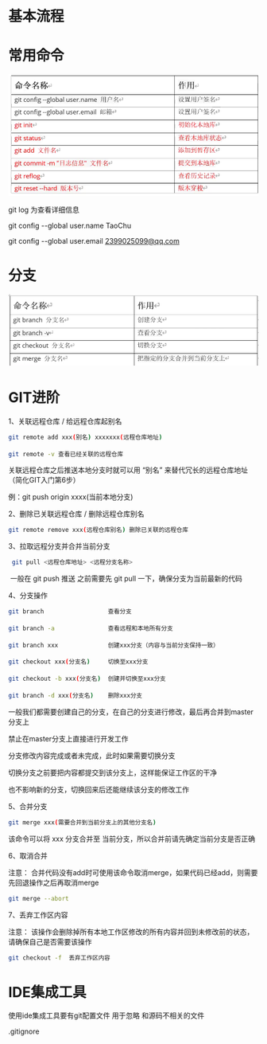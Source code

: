 # 基本流程

# 常用命令

![](./images/001.png)

git log 为查看详细信息

git config --global user.name TaoChu

git config --global user.email 2399025099@qq.com

# 分支

![](./images/002.png)

# GIT进阶

1、关联远程仓库 / 给远程仓库起别名

```bash
git remote add xxx(别名) xxxxxxx(远程仓库地址)

git remote -v 查看已经关联的远程仓库
```
 关联远程仓库之后推送本地分支时就可以用 “别名” 来替代冗长的远程仓库地址（简化GIT入门第6步）

例：git push origin xxxx(当前本地分支) 

2、删除已关联远程仓库 / 删除远程仓库别名
```bash
git remote remove xxx(远程仓库别名) 删除已关联的远程仓库
```
3、拉取远程分支并合并当前分支
```bash
 git pull <远程仓库地址> <远程分支名称>
```
​    一般在 git push 推送 之前需要先 git pull 一下，确保分支为当前最新的代码

4、分支操作

```bash
git branch                  查看分支

git branch -a               查看远程和本地所有分支

git branch xxx              创建xxx分支（内容与当前分支保持一致）

git checkout xxx(分支名)     切换至xxx分支

git checkout -b xxx(分支名)  创建并切换至xxx分支

git branch -d xxx(分支名)    删除xxx分支
```
一般我们都需要创建自己的分支，在自己的分支进行修改，最后再合并到master分支上

禁止在master分支上直接进行开发工作
    
分支修改内容完成或者未完成，此时如果需要切换分支
    
切换分支之前要把内容都提交到该分支上，这样能保证工作区的干净
    
也不影响新的分支，切换回来后还能继续该分支的修改工作

5、合并分支
```bash
git merge xxx(需要合并到当前分支上的其他分支名)
```
该命令可以将 xxx  分支合并至 当前分支，所以合并前请先确定当前分支是否正确

6、取消合并

注意： 合并代码没有add时可使用该命令取消merge，如果代码已经add，则需要先回退操作之后再取消merge
```bash
git merge --abort
```
7、丢弃工作区内容

注意： 该操作会删除掉所有本地工作区修改的所有内容并回到未修改前的状态，请确保自己是否需要该操作
```bash
git checkout -f  丢弃工作区内容
```

# IDE集成工具

使用ide集成工具要有git配置文件 用于忽略 和源码不相关的文件

.gitignore